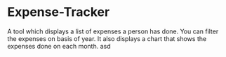 # Expense-Tracker
A tool which displays a list of expenses a person has done. You can filter the expenses on basis of year. It also displays a chart that shows the expenses done on each month.
asd
